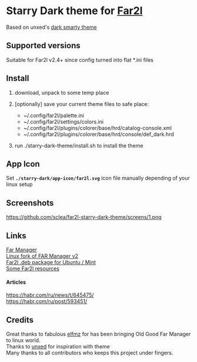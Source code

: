 # Starry Dark theme for [Far2l](https://github.com/elfmz/far2l)

Based on unxed's [dark smarty theme](https://github.com/unxed/far2l-deb/tree/master/themes)

## Supported versions

Suitable for Far2l v2.4+ since config turned into flat *.ini files

## Install

1. download, unpack to some temp place

2. [optionally] save your current theme files to safe place:
	* ~/.config/far2l/palette.ini
	* ~/.config/far2l/settings/colors.ini
	* ~/.config/far2l/plugins/colorer/base/hrd/catalog-console.xml
	* ~/.config/far2l/plugins/colorer/base/hrd/console/def_dark.hrd

3. run ./starry-dark-theme/install.sh to install the theme

## App Icon

Set **```./starry-dark/app-icon/far2l.svg```** icon file manually depending of your linux setup

## Screenshots

https://github.com/sclea/far2l-starry-dark-theme/screens/1.png

## Links

[Far Manager](http://farmanager.com/)<br />
[Linux fork of FAR Manager v2](https://github.com/elfmz/far2l)<br />
[Far2l .deb package for Ubuntu / Mint](https://github.com/unxed/far2l-deb/)<br />
[Some Far2l resources](https://github.com/elfmz/far2l/issues/647)

#### Articles
https://habr.com/ru/news/t/645475/<br />
https://habr.com/ru/post/593451/


## Credits

Great thanks to fabulous [elfmz](https://github.com/elfmz/far2l) for has been bringing Old Good Far Manager to linux world.<br />
Thanks to [unxed](https://github.com/unxed/far2l-deb) for inspiration with theme
<br />
Many thanks to all contributors who keeps this project under fingers.

